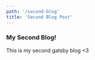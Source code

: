```yaml
---
path: '/second-blog'
title: 'Second Blog Post'
---
```


### My Second Blog!

This is my second gatsby blog <3
